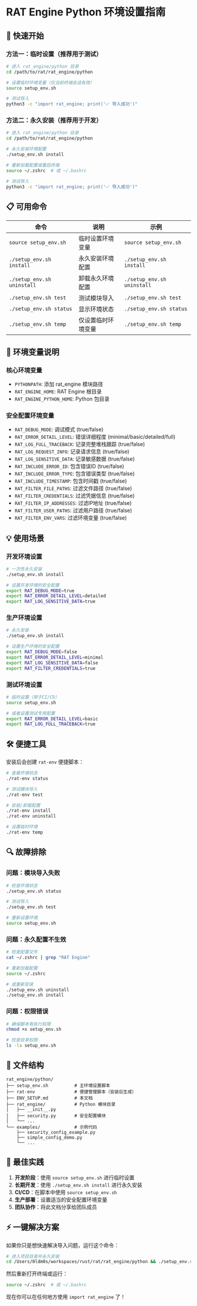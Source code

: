 # RAT Engine Python 环境设置指南

## 🚀 快速开始

### 方法一：临时设置（推荐用于测试）
```bash
# 进入 rat_engine/python 目录
cd /path/to/rat/rat_engine/python

# 设置临时环境变量（仅当前终端会话有效）
source setup_env.sh

# 测试导入
python3 -c "import rat_engine; print('✅ 导入成功')"
```

### 方法二：永久安装（推荐用于开发）
```bash
# 进入 rat_engine/python 目录
cd /path/to/rat/rat_engine/python

# 永久安装环境配置
./setup_env.sh install

# 重新加载配置或重启终端
source ~/.zshrc  # 或 ~/.bashrc

# 测试导入
python3 -c "import rat_engine; print('✅ 导入成功')"
```

## 📋 可用命令

| 命令 | 说明 | 示例 |
|------|------|------|
| `source setup_env.sh` | 临时设置环境变量 | `source setup_env.sh` |
| `./setup_env.sh install` | 永久安装环境配置 | `./setup_env.sh install` |
| `./setup_env.sh uninstall` | 卸载永久环境配置 | `./setup_env.sh uninstall` |
| `./setup_env.sh test` | 测试模块导入 | `./setup_env.sh test` |
| `./setup_env.sh status` | 显示环境状态 | `./setup_env.sh status` |
| `./setup_env.sh temp` | 仅设置临时环境变量 | `./setup_env.sh temp` |

## 🔧 环境变量说明

### 核心环境变量
- `PYTHONPATH`: 添加 rat_engine 模块路径
- `RAT_ENGINE_HOME`: RAT Engine 根目录
- `RAT_ENGINE_PYTHON_HOME`: Python 包目录

### 安全配置环境变量
- `RAT_DEBUG_MODE`: 调试模式 (true/false)
- `RAT_ERROR_DETAIL_LEVEL`: 错误详细程度 (minimal/basic/detailed/full)
- `RAT_LOG_FULL_TRACEBACK`: 记录完整堆栈跟踪 (true/false)
- `RAT_LOG_REQUEST_INFO`: 记录请求信息 (true/false)
- `RAT_LOG_SENSITIVE_DATA`: 记录敏感数据 (true/false)
- `RAT_INCLUDE_ERROR_ID`: 包含错误ID (true/false)
- `RAT_INCLUDE_ERROR_TYPE`: 包含错误类型 (true/false)
- `RAT_INCLUDE_TIMESTAMP`: 包含时间戳 (true/false)
- `RAT_FILTER_FILE_PATHS`: 过滤文件路径 (true/false)
- `RAT_FILTER_CREDENTIALS`: 过滤凭据信息 (true/false)
- `RAT_FILTER_IP_ADDRESSES`: 过滤IP地址 (true/false)
- `RAT_FILTER_USER_PATHS`: 过滤用户路径 (true/false)
- `RAT_FILTER_ENV_VARS`: 过滤环境变量 (true/false)

## 💡 使用场景

### 开发环境设置
```bash
# 一次性永久安装
./setup_env.sh install

# 设置开发环境的安全配置
export RAT_DEBUG_MODE=true
export RAT_ERROR_DETAIL_LEVEL=detailed
export RAT_LOG_SENSITIVE_DATA=true
```

### 生产环境设置
```bash
# 永久安装
./setup_env.sh install

# 设置生产环境的安全配置
export RAT_DEBUG_MODE=false
export RAT_ERROR_DETAIL_LEVEL=minimal
export RAT_LOG_SENSITIVE_DATA=false
export RAT_FILTER_CREDENTIALS=true
```

### 测试环境设置
```bash
# 临时设置（用于CI/CD）
source setup_env.sh

# 或者设置测试专用配置
export RAT_ERROR_DETAIL_LEVEL=basic
export RAT_LOG_FULL_TRACEBACK=true
```

## 🛠️ 便捷工具

安装后会创建 `rat-env` 便捷脚本：

```bash
# 查看环境状态
./rat-env status

# 测试模块导入
./rat-env test

# 安装/卸载配置
./rat-env install
./rat-env uninstall

# 设置临时环境
./rat-env temp
```

## 🔍 故障排除

### 问题：模块导入失败
```bash
# 检查环境状态
./setup_env.sh status

# 测试导入
./setup_env.sh test

# 重新设置环境
source setup_env.sh
```

### 问题：永久配置不生效
```bash
# 检查配置文件
cat ~/.zshrc | grep "RAT Engine"

# 重新加载配置
source ~/.zshrc

# 或重新安装
./setup_env.sh uninstall
./setup_env.sh install
```

### 问题：权限错误
```bash
# 确保脚本有执行权限
chmod +x setup_env.sh

# 检查目录权限
ls -la setup_env.sh
```

## 📁 文件结构

```
rat_engine/python/
├── setup_env.sh          # 主环境设置脚本
├── rat-env               # 便捷管理脚本（安装后生成）
├── ENV_SETUP.md          # 本文档
├── rat_engine/           # Python 模块目录
│   ├── __init__.py
│   ├── security.py       # 安全配置模块
│   └── ...
└── examples/             # 示例代码
    ├── security_config_example.py
    ├── simple_config_demo.py
    └── ...
```

## 🎯 最佳实践

1. **开发阶段**：使用 `source setup_env.sh` 进行临时设置
2. **长期开发**：使用 `./setup_env.sh install` 进行永久安装
3. **CI/CD**：在脚本中使用 `source setup_env.sh`
4. **生产部署**：设置适当的安全配置环境变量
5. **团队协作**：将此文档分享给团队成员

## ⚡ 一键解决方案

如果你只是想快速解决导入问题，运行这个命令：

```bash
# 进入项目目录并永久安装
cd /Users/0ldm0s/workspaces/rust/rat/rat_engine/python && ./setup_env.sh install
```

然后重新打开终端或运行：
```bash
source ~/.zshrc  # 或 ~/.bashrc
```

现在你可以在任何地方使用 `import rat_engine` 了！